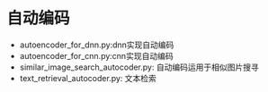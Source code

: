 # 自动编码
- autoencoder_for_dnn.py:dnn实现自动编码
- autoencoder_for_cnn.py:cnn实现自动编码
- similar_image_search_autocoder.py: 自动编码运用于相似图片搜寻
- text_retrieval_autocoder.py: 文本检索
